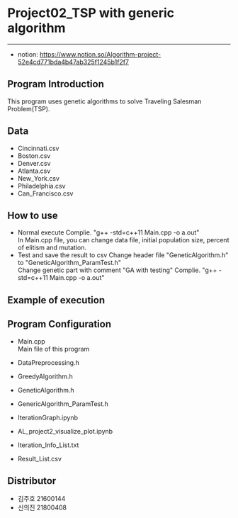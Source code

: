 # Project02_TSP with generic algorithm
-------------
* notion: https://www.notion.so/Algorithm-project-52e4cd771bda4b47ab325f1245b1f2f7


## Program Introduction
This program uses genetic algorithms to solve  Traveling Salesman Problem(TSP).    


## Data 
- Cincinnati.csv
- Boston.csv
- Denver.csv
- Atlanta.csv
- New_York.csv
- Philadelphia.csv
- Can_Francisco.csv  


## How to use
 * Normal execute
 Complie. "g++ -std=c++11 Main.cpp -o a.out"    
 In Main.cpp file, you can change data file, initial population size, percent of elitism and mutation.    
 * Test and save the result to csv
 Change header file "GeneticAlgorithm.h" to "GeneticAlgorithm_ParamTest.h"    
 Change genetic part with comment "GA with testing"
 Complie. "g++ -std=c++11 Main.cpp -o a.out"    
 

## Example of execution



## Program Configuration
 * Main.cpp   
 Main file of this program
 * DataPreprocessing.h   
 
 * GreedyAlgorithm.h
 * GeneticAlgorithm.h
 * GenericAlgorithm_ParamTest.h
 * IterationGraph.ipynb
 * AL_project2_visualize_plot.ipynb   
 * Iteration_Info_List.txt   
 * Result_List.csv
 
 
 
## Distributor
* 김주호 21600144
* 신의진 21800408
